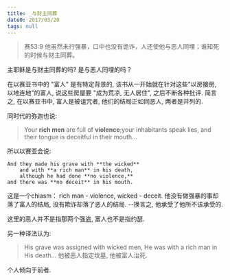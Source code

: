 ```yaml
---
title: _与财主同葬
date0: 2017/03/20
tags: null
---
```


> 赛53:9 他虽然未行强暴，口中也没有诡诈，人还使他与恶人同埋；谁知死的时候与财主同葬。

主耶稣是与财主同葬的吗? 是与恶人同埋的吗？

在以赛亚书中的 "富人" 是有特定背景的, 该书从一开始就在针对这些"以房接房, 以地连地"的富人, 说这些房屋要 "成为荒凉, 无人居住", 之后不断各种批评. 简言之, 在以赛亚书中, 富人是被诅咒者, 他们的结局正如同恶人, 两者是并列的.

同时代的弥迦也说:

> ​​​​​​​​Your **rich men** are full of **violence**;
> ​​​​​​​your inhabitants speak lies, ​​​​​​​and their tongue is deceitful in their mouth.​​..

所以以赛亚会说:

    ​​​​​​​​And they made his grave with **the wicked**​
        ​​​​​​and with **a rich man** in his death,
        ​​​​​​​although he had done **no violence,**
    ​​​​​​​and there was **no deceit** in his mouth. ​​​

这是一个chiasm： rich man - violence, wicked - deceit.
他没有做强暴的事却落了富人的结局, 没有欺诈却落了恶人的结局. --换言之, 他承受了他所不该承受的.

这里的恶人并不是指那两个强盗, 富人也不是指约瑟.

另一种译法认为:
> His grave was assigned with wicked men, He was with a rich man in His death...
> 他被恶人指定坟墓, 他被富人治死.

个人倾向于前者.
